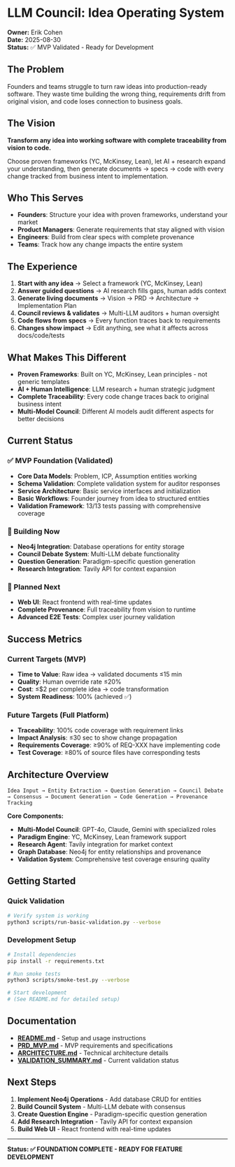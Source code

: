 # LLM Council: Idea Operating System

**Owner:** Erik Cohen  
**Date:** 2025-08-30  
**Status:** ✅ MVP Validated - Ready for Development

## The Problem

Founders and teams struggle to turn raw ideas into production-ready software. They waste time building the wrong thing, requirements drift from original vision, and code loses connection to business goals.

## The Vision

**Transform any idea into working software with complete traceability from vision to code.**

Choose proven frameworks (YC, McKinsey, Lean), let AI + research expand your understanding, then generate documents → specs → code with every change tracked from business intent to implementation.

## Who This Serves

- **Founders**: Structure your idea with proven frameworks, understand your market
- **Product Managers**: Generate requirements that stay aligned with vision
- **Engineers**: Build from clear specs with complete provenance
- **Teams**: Track how any change impacts the entire system

## The Experience

1. **Start with any idea** → Select a framework (YC, McKinsey, Lean)
2. **Answer guided questions** → AI research fills gaps, human adds context
3. **Generate living documents** → Vision → PRD → Architecture → Implementation Plan
4. **Council reviews & validates** → Multi-LLM auditors + human oversight
5. **Code flows from specs** → Every function traces back to requirements
6. **Changes show impact** → Edit anything, see what it affects across docs/code/tests

## What Makes This Different

- **Proven Frameworks**: Built on YC, McKinsey, Lean principles - not generic templates
- **AI + Human Intelligence**: LLM research + human strategic judgment
- **Complete Traceability**: Every code change traces back to original business intent
- **Multi-Model Council**: Different AI models audit different aspects for better decisions

## Current Status

### ✅ MVP Foundation (Validated)
- **Core Data Models**: Problem, ICP, Assumption entities working
- **Schema Validation**: Complete validation system for auditor responses
- **Service Architecture**: Basic service interfaces and initialization
- **Basic Workflows**: Founder journey from idea to structured entities
- **Validation Framework**: 13/13 tests passing with comprehensive coverage

### 🔄 Building Now
- **Neo4j Integration**: Database operations for entity storage
- **Council Debate System**: Multi-LLM debate functionality
- **Question Generation**: Paradigm-specific question generation
- **Research Integration**: Tavily API for context expansion

### 🔮 Planned Next
- **Web UI**: React frontend with real-time updates
- **Complete Provenance**: Full traceability from vision to runtime
- **Advanced E2E Tests**: Complex user journey validation

## Success Metrics

### Current Targets (MVP)
- **Time to Value**: Raw idea → validated documents ≤15 min
- **Quality**: Human override rate ≤20%
- **Cost**: ≤$2 per complete idea → code transformation
- **System Readiness**: 100% (achieved ✅)

### Future Targets (Full Platform)
- **Traceability**: 100% code coverage with requirement links
- **Impact Analysis**: ≤30 sec to show change propagation
- **Requirements Coverage**: ≥90% of REQ-XXX have implementing code
- **Test Coverage**: ≥80% of source files have corresponding tests

## Architecture Overview

```
Idea Input → Entity Extraction → Question Generation → Council Debate → Consensus → Document Generation → Code Generation → Provenance Tracking
```

**Core Components:**
- **Multi-Model Council**: GPT-4o, Claude, Gemini with specialized roles
- **Paradigm Engine**: YC, McKinsey, Lean framework support
- **Research Agent**: Tavily integration for market context
- **Graph Database**: Neo4j for entity relationships and provenance
- **Validation System**: Comprehensive test coverage ensuring quality

## Getting Started

### Quick Validation
```bash
# Verify system is working
python3 scripts/run-basic-validation.py --verbose
```

### Development Setup
```bash
# Install dependencies
pip install -r requirements.txt

# Run smoke tests
python3 scripts/smoke-test.py --verbose

# Start development
# (See README.md for detailed setup)
```

## Documentation

- **[README.md](../README.md)** - Setup and usage instructions
- **[PRD_MVP.md](./PRD_MVP.md)** - MVP requirements and specifications
- **[ARCHITECTURE.md](./ARCHITECTURE.md)** - Technical architecture details
- **[VALIDATION_SUMMARY.md](../VALIDATION_SUMMARY.md)** - Current validation status

## Next Steps

1. **Implement Neo4j Operations** - Add database CRUD for entities
2. **Build Council System** - Multi-LLM debate with consensus
3. **Create Question Engine** - Paradigm-specific question generation
4. **Add Research Integration** - Tavily API for context expansion
5. **Build Web UI** - React frontend with real-time updates

---

**Status: ✅ FOUNDATION COMPLETE - READY FOR FEATURE DEVELOPMENT**